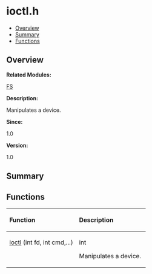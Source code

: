 # ioctl.h<a name="ZH-CN_TOPIC_0000001054829485"></a>

-   [Overview](#section1219262369165627)
-   [Summary](#section1473044217165627)
-   [Functions](#func-members)

## **Overview**<a name="section1219262369165627"></a>

**Related Modules:**

[FS](FS.md)

**Description:**

Manipulates a device. 

**Since:**

1.0

**Version:**

1.0

## **Summary**<a name="section1473044217165627"></a>

## Functions<a name="func-members"></a>

<a name="table2075830225165627"></a>
<table><thead align="left"><tr id="row777627879165627"><th class="cellrowborder" valign="top" width="50%" id="mcps1.1.3.1.1"><p id="p1165688715165627"><a name="p1165688715165627"></a><a name="p1165688715165627"></a>Function</p>
</th>
<th class="cellrowborder" valign="top" width="50%" id="mcps1.1.3.1.2"><p id="p733624227165627"><a name="p733624227165627"></a><a name="p733624227165627"></a>Description</p>
</th>
</tr>
</thead>
<tbody><tr id="row912800552165627"><td class="cellrowborder" valign="top" width="50%" headers="mcps1.1.3.1.1 "><p id="p99446480165627"><a name="p99446480165627"></a><a name="p99446480165627"></a><a href="FS.md#ga28db05c84676b387c2d8cfdd317bb9bd">ioctl</a> (int fd, int cmd,...)</p>
</td>
<td class="cellrowborder" valign="top" width="50%" headers="mcps1.1.3.1.2 "><p id="p1013685004165627"><a name="p1013685004165627"></a><a name="p1013685004165627"></a>int </p>
<p id="p255063519165627"><a name="p255063519165627"></a><a name="p255063519165627"></a>Manipulates a device. </p>
</td>
</tr>
</tbody>
</table>

